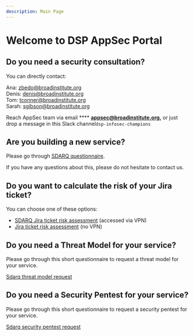 ```yaml
---
description: Main Page
---
```


# Welcome to DSP AppSec Portal

## Do you need a security consultation?

You can directly contact:

Ana: [zbedo@broadinstitute.org](mailto:zbedo@broadinstitute.org)\
Denis: [denis@broadinstitute.org](mailto:denis@broadinstitute.org)\
Tom: [tconner@broadinstitute.org](mailto:tconner@broadinstitute.org)\
Sarah: [sgibson@broadinstitute.org](mailto:sgibson@broadinstitute.org)



Reach AppSec team via email **** [**appsec@broadinstitute.org**](mailto:appsec@broadinstitute.org)**,** or just drop a message in this Slack channel`dsp-infosec-champions`

## Are you building a new service?

Please go through [SDARQ questionnaire](https://sdarq.dsp-appsec.broadinstitute.org/questionnaire).&#x20;

If you have any questions about this, please do not hesitate to contact us.&#x20;

## &#x20;Do you want to calculate the risk of your Jira ticket?

You can choose one of these options:

* [SDARQ Jira ticket risk assessment](https://sdarq.dsp-appsec.broadinstitute.org/jira-ticket-risk-assesment) (accessed via VPN)
* [Jira ticket risk assessment](https://broadinstitute.github.io/dsp-appsec-security-risk-assessment/) (no VPN)

## Do you need a Threat Model for your service?&#x20;

Please go through this short questionnaire to request a threat model for your service.

[Sdarq threat model request](https://sdarq.dsp-appsec.broadinstitute.org/threat-model/request)

## Do you need a Security Pentest for your service?

Please go through this short questionnaire to request a security pentest for your service.

[Sdarq security pentest request](https://sdarq.dsp-appsec.broadinstitute.org/security-pentest/request)
